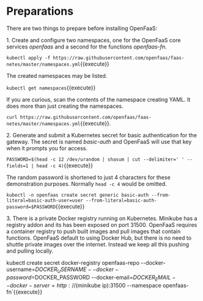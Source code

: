 # Preparations #

There are two things to prepare before installing OpenFaaS:

1\. Create and configure two namespaces, one for the OpenFaaS core services _openfaas_ and a second for the functions _openfaas-fn_.

`kubectl apply -f https://raw.githubusercontent.com/openfaas/faas-netes/master/namespaces.yml`{{execute}}

The created namespaces may be listed.

`kubectl get namespaces`{{execute}}

If you are curious, scan the contents of the namespace creating YAML. It does more than just creating the namespaces.

`curl https://raw.githubusercontent.com/openfaas/faas-netes/master/namespaces.yml`{{execute}}.

2\. Generate and submit a Kubernetes secret for basic authentication for the gateway. The secret is named _basic-auth_ and OpenFaaS will use that key when it prompts you for access.

`PASSWORD=$(head -c 12 /dev/urandom | shasum | cut --delimiter=' ' --fields=1 | head -c 4)`{{execute}}

The random password is shortened to just 4 characters for these demonstration purposes. Normally `head -c 4` would be omitted.

`kubectl -n openfaas create secret generic basic-auth --from-literal=basic-auth-user=user --from-literal=basic-auth-password=$PASSWORD`{{execute}}

3\. There is a private Docker registry running on Kubernetes. Minikube has a registry addon and its has been exposed on port 31500. OpenFaaS requires a container registry to push built images and pull images that contain functions. OpenFaaS default to using Docker Hub, but there is no need to shuttle private images over the internet. Instead we keep all this pushing and pulling locally.

kubectl create secret docker-registry openfaas-repo
    --docker-username=$DOCKER_USERNAME
    --docker-password=$DOCKER_PASSWORD
    --docker-email=$DOCKER_EMAIL
    --docker-server=http://$(minikube ip):31500
    --namespace openfaas-fn`{{execute}}
